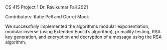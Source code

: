 CS 415 Project 1 Dr. Ravikumar Fall 2021

Contributors: Katie Pell and Garret Mook

We successfully implemented the algorithms modular exponentiation, modular inverse (using Extended Euclid’s algorithm), primaility testing, RSA key generation, and encryption and decryption of a message using the RSA algorithm.